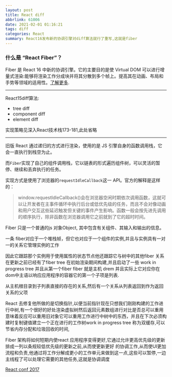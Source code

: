 ```yaml
---
layout: post
title: React diff
abbrlink: 61006
date: 2021-02-01 01:16:21
tags: diff
categories: React
summary: React16发布新的协调引擎对diff算法就行了重写,这就是fiber
---
```


### 什么是 “React Fiber”？

Fiber 是 React 16 中新的协调引擎。它的主要目的是使 Virtual DOM 可以进行增量式渲染:能够将渲染工作分成块并将其分散到多个帧上。提高其在动画、布局和手势等领域的适用性。[了解更多](https://github.com/acdlite/react-fiber-architecture).

------

React15diff算法:

- tree diff
- component diff
- element diff

实现策略见深入React技术栈173-181,此处省略

------

旧版 React 通过递归的方式进行渲染，使用的是 JS 引擎自身的函数调用栈，它会一直执行到栈空为止。

而`Fiber`实现了自己的组件调用栈，它以链表的形式遍历组件树，可以灵活的暂停、继续和丢弃执行的任务。

实现方式是使用了浏览器的`requestIdleCallback`这一 API。官方的解释是这样的：

> window.requestIdleCallback()会在浏览器空闲时期依次调用函数，这就可以让开发者在主事件循环中执行后台或低优先级的任务，而且不会对像动画和用户交互这些延迟触发但关键的事件产生影响。函数一般会按先进先调用的顺序执行，除非函数在浏览器调用它之前就到了它的超时时间。

Fiber 只是一个普通的js 对象Object, 其中包含有关组件、其输入和输出的信息。

一条 fiber对应于一个堆栈帧，但它也对应于一个组件的实例,并且与实例具有一对一的关系它管理实例的工作

因此它跟踪那个实例用于使用属性的状态节点他还跟踪它与树中的其他fiber 关系
在更新之前已经有了fiber tree 在初始渲染期间构建,并且启动了一些 work in progress tree
并且从第一个fiber fiber 就是主机 drem 并且实际上它对应你在dom中主语以响应应用程序的容器它的第一个子项是列表.

从主机根目录到子列表直接的存在的关系,然后有一个关系从列表返回到作为返回关系的父项

React 去修复他所做的是切换指针,以便当前指针现在只想我们刚刚构建的工作进行中树,有一个很好的好处渲染虚拟树然后返回元素数组进行对比是否总可以重用意味着反应可以重用旧对象它可以重用工作进行中树中的东西，并且在下次必须构建时复制键值建立一个正在进行的工作树work in progress tree 称为双缓存,可以节省内存分配和垃圾回收的时间,

Fiber 架构将如何短期内使react 应用程序变得更好,它通过允许更高优先级的更新排成一列以条规较低优先级的更新之前,从而使更新更好
的协调工作,从而使UI更加流程和负责,他通过将工作分解成更小的工作单元来做到这一点,这些可以暂停,一边主线程了可以处理它需要的其他任务,这就是协调调度

[React conf 2017](https://www.youtube.com/watch?v=ZCuYPiUIONs&t=1571s)